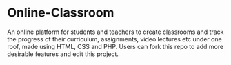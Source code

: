 # Online-Classroom
An online platform for students and teachers to create classrooms and track the progress of their curriculum, assignments, video lectures etc under one roof, made using HTML, CSS and PHP.
Users can fork this repo to add more desirable features and edit this project.

